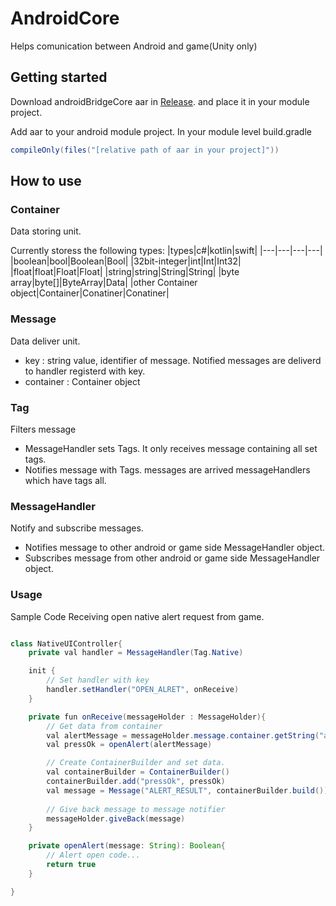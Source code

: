 # AndroidCore
Helps comunication between Android and game(Unity only)

## Getting started
Download androidBridgeCore aar in [Release](https://github.com/psmjazz/NativeBridge-Android/releases).
and place it in your module project.

Add aar to your android module project. In your module level build.gradle
```groovy
compileOnly(files("[relative path of aar in your project]"))
```

## How to use

### Container
Data storing unit.

Currently storess the following types:
|types|c#|kotlin|swift|
|---|---|---|---|
|boolean|bool|Boolean|Bool|
|32bit-integer|int|Int|Int32|
|float|float|Float|Float|
|string|string|String|String|
|byte array|byte[]|ByteArray|Data|
|other Container object|Container|Conatiner|Conatiner|

### Message
Data deliver unit.
- key : string value, identifier of message. Notified messages are deliverd to handler registerd with key.
- container : Container object

### Tag
Filters message
- MessageHandler sets Tags. It only receives message containing all set tags.
- Notifies message with Tags. messages are arrived messageHandlers which have tags all.

### MessageHandler
Notify and subscribe messages.
- Notifies message to other android or game side MessageHandler object. 
- Subscribes message from other android or game side MessageHandler object.

### Usage
Sample Code Receiving open native alert request from game.
```java

class NativeUIController{
    private val handler = MessageHandler(Tag.Native)

    init {
        // Set handler with key
        handler.setHandler("OPEN_ALRET", onReceive)
    }

    private fun onReceive(messageHolder : MessageHolder){
        // Get data from container
        val alertMessage = messageHolder.message.container.getString("alertMessage")
        val pressOk = openAlert(alertMessage)

        // Create ContainerBuilder and set data.
        val containerBuilder = ContainerBuilder()
        containerBuilder.add("pressOk", pressOk)
        val message = Message("ALERT_RESULT", containerBuilder.build())
        
        // Give back message to message notifier
        messageHolder.giveBack(message)
    }

    private openAlert(message: String): Boolean{
        // Alert open code...
        return true
    }

}
```
